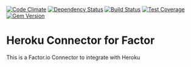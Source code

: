 [![Code Climate](https://codeclimate.com/github/factor-io/connector-heroku/badges/gpa.svg)](https://codeclimate.com/github/factor-io/connector-heroku)
[![Dependency Status](https://gemnasium.com/factor-io/connector-heroku.svg)](https://gemnasium.com/factor-io/connector-heroku)
[![Build Status](https://travis-ci.org/factor-io/connector-heroku.svg)](https://travis-ci.org/factor-io/connector-heroku)
[![Test Coverage](https://codeclimate.com/github/factor-io/connector-heroku/badges/coverage.svg)](https://codeclimate.com/github/factor-io/connector-heroku)
[![Gem Version](https://badge.fury.io/rb/factor-connector-heroku.svg)](http://badge.fury.io/rb/factor-connector-heroku)

Heroku Connector for Factor
======================
This is a Factor.io Connector to integrate with Heroku

